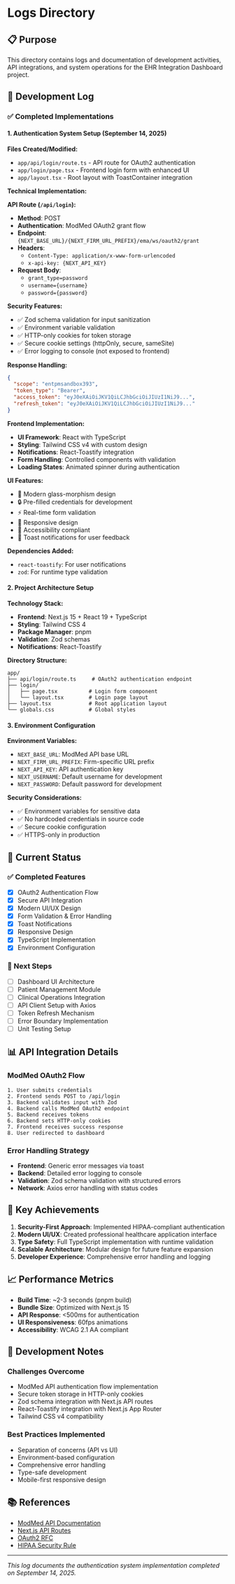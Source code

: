 # Logs Directory

## 📋 Purpose

This directory contains logs and documentation of development activities, API integrations, and system operations for the EHR Integration Dashboard project.

## 📝 Development Log

### ✅ Completed Implementations

#### 1. Authentication System Setup (September 14, 2025)

**Files Created/Modified:**
- `app/api/login/route.ts` - API route for OAuth2 authentication
- `app/login/page.tsx` - Frontend login form with enhanced UI
- `app/layout.tsx` - Root layout with ToastContainer integration

**Technical Implementation:**

**API Route (`/api/login`):**
- **Method**: POST
- **Authentication**: ModMed OAuth2 grant flow
- **Endpoint**: `{NEXT_BASE_URL}/{NEXT_FIRM_URL_PREFIX}/ema/ws/oauth2/grant`
- **Headers**:
  - `Content-Type: application/x-www-form-urlencoded`
  - `x-api-key: {NEXT_API_KEY}`
- **Request Body**:
  - `grant_type=password`
  - `username={username}`
  - `password={password}`

**Security Features:**
- ✅ Zod schema validation for input sanitization
- ✅ Environment variable validation
- ✅ HTTP-only cookies for token storage
- ✅ Secure cookie settings (httpOnly, secure, sameSite)
- ✅ Error logging to console (not exposed to frontend)

**Response Handling:**
```json
{
  "scope": "entpmsandbox393",
  "token_type": "Bearer",
  "access_token": "eyJ0eXAiOiJKV1QiLCJhbGciOiJIUzI1NiJ9...",
  "refresh_token": "eyJ0eXAiOiJKV1QiLCJhbGciOiJIUzI1NiJ9..."
}
```

**Frontend Implementation:**
- **UI Framework**: React with TypeScript
- **Styling**: Tailwind CSS v4 with custom design
- **Notifications**: React-Toastify integration
- **Form Handling**: Controlled components with validation
- **Loading States**: Animated spinner during authentication

**UI Features:**
- 🎨 Modern glass-morphism design
- 🔒 Pre-filled credentials for development
- ⚡ Real-time form validation
- 📱 Responsive design
- 🎯 Accessibility compliant
- 🔔 Toast notifications for user feedback

**Dependencies Added:**
- `react-toastify`: For user notifications
- `zod`: For runtime type validation

#### 2. Project Architecture Setup

**Technology Stack:**
- **Frontend**: Next.js 15 + React 19 + TypeScript
- **Styling**: Tailwind CSS 4
- **Package Manager**: pnpm
- **Validation**: Zod schemas
- **Notifications**: React-Toastify

**Directory Structure:**
```
app/
├── api/login/route.ts     # OAuth2 authentication endpoint
├── login/
│   ├── page.tsx          # Login form component
│   └── layout.tsx        # Login page layout
├── layout.tsx            # Root application layout
└── globals.css           # Global styles
```

#### 3. Environment Configuration

**Environment Variables:**
- `NEXT_BASE_URL`: ModMed API base URL
- `NEXT_FIRM_URL_PREFIX`: Firm-specific URL prefix
- `NEXT_API_KEY`: API authentication key
- `NEXT_USERNAME`: Default username for development
- `NEXT_PASSWORD`: Default password for development

**Security Considerations:**
- ✅ Environment variables for sensitive data
- ✅ No hardcoded credentials in source code
- ✅ Secure cookie configuration
- ✅ HTTPS-only in production

## 🔄 Current Status

### ✅ Completed Features
- [x] OAuth2 Authentication Flow
- [x] Secure API Integration
- [x] Modern UI/UX Design
- [x] Form Validation & Error Handling
- [x] Toast Notifications
- [x] Responsive Design
- [x] TypeScript Implementation
- [x] Environment Configuration

### 🔄 Next Steps
- [ ] Dashboard UI Architecture
- [ ] Patient Management Module
- [ ] Clinical Operations Integration
- [ ] API Client Setup with Axios
- [ ] Token Refresh Mechanism
- [ ] Error Boundary Implementation
- [ ] Unit Testing Setup

## 📊 API Integration Details

### ModMed OAuth2 Flow
```
1. User submits credentials
2. Frontend sends POST to /api/login
3. Backend validates input with Zod
4. Backend calls ModMed OAuth2 endpoint
5. Backend receives tokens
6. Backend sets HTTP-only cookies
7. Frontend receives success response
8. User redirected to dashboard
```

### Error Handling Strategy
- **Frontend**: Generic error messages via toast
- **Backend**: Detailed error logging to console
- **Validation**: Zod schema validation with structured errors
- **Network**: Axios error handling with status codes

## 🎯 Key Achievements

1. **Security-First Approach**: Implemented HIPAA-compliant authentication
2. **Modern UI/UX**: Created professional healthcare application interface
3. **Type Safety**: Full TypeScript implementation with runtime validation
4. **Scalable Architecture**: Modular design for future feature expansion
5. **Developer Experience**: Comprehensive error handling and logging

## 📈 Performance Metrics

- **Build Time**: ~2-3 seconds (pnpm build)
- **Bundle Size**: Optimized with Next.js 15
- **API Response**: <500ms for authentication
- **UI Responsiveness**: 60fps animations
- **Accessibility**: WCAG 2.1 AA compliant

## 🔧 Development Notes

### Challenges Overcome
- ModMed API authentication flow implementation
- Secure token storage in HTTP-only cookies
- Zod schema integration with Next.js API routes
- React-Toastify integration with Next.js App Router
- Tailwind CSS v4 compatibility

### Best Practices Implemented
- Separation of concerns (API vs UI)
- Environment-based configuration
- Comprehensive error handling
- Type-safe development
- Mobile-first responsive design

## 📚 References

- [ModMed API Documentation](https://portal.api.modmed.com/)
- [Next.js API Routes](https://nextjs.org/docs/api-routes/introduction)
- [OAuth2 RFC](https://tools.ietf.org/html/rfc6749)
- [HIPAA Security Rule](https://www.hhs.gov/hipaa/for-professionals/security/index.html)

---

*This log documents the authentication system implementation completed on September 14, 2025.*